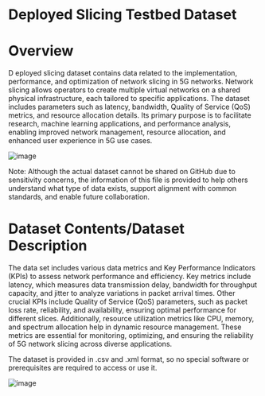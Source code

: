 # Deployed Slicing Testbed Dataset

# Overview
D
eployed slicing dataset contains data related to the implementation, performance, and
optimization of network slicing in 5G networks. Network slicing allows operators to create
multiple virtual networks on a shared physical infrastructure, each tailored to specific
applications. The dataset includes parameters such as latency, bandwidth, Quality of Service
(QoS) metrics, and resource allocation details. Its primary purpose is to facilitate research,
machine learning applications, and performance analysis, enabling improved network
management, resource allocation, and enhanced user experience in 5G use cases.

![image](https://github.com/user-attachments/assets/edee6391-8543-4a7b-bf51-12132ecfd57a)

Note: Although the actual dataset cannot be shared on GitHub due to sensitivity concerns,
the information of this file is provided to help others understand what type of data exists,
support alignment with common standards, and enable future collaboration.

# Dataset Contents/Dataset Description
The data set includes various data metrics and Key Performance Indicators (KPIs) to assess
network performance and efficiency. Key metrics include latency, which measures data
transmission delay, bandwidth for throughput capacity, and jitter to analyze variations in
packet arrival times. Other crucial KPIs include Quality of Service (QoS) parameters, such
as packet loss rate, reliability, and availability, ensuring optimal performance for different
slices. Additionally, resource utilization metrics like CPU, memory, and spectrum allocation
help in dynamic resource management. These metrics are essential for monitoring,
optimizing, and ensuring the reliability of 5G network slicing across diverse applications.


The dataset is provided in .csv and .xml format, so no special software or prerequisites
are required to access or use it.


![image](https://github.com/user-attachments/assets/1c10b057-66a6-412b-b63b-9a11cf2936eb)
